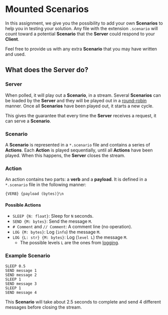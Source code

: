 # Mounted Scenarios

In this assignment, we give you the possibility to add your own **Scenarios** to help
you in testing your solution. Any file with the extension `.scenario` will count toward
a potential **Scenario** that the **Server** could respond to your **Client**.

Feel free to provide us with any extra **Scenario** that you may have written and used.

## What does the Server do?

### Server

When polled, it will play out a **Scenario**, in a stream. Several **Scenarios** can be
loaded by the **Server** and they will be played out in a [round-robin] manner. Once all
**Scenarios** have been played out, it starts a new cycle.

This gives the guarantee that every time the **Server** receives a request, it can serve
a **Scenario**.

### Scenario

A **Scenario** is represented in a `*.scenario` file and contains a series of
**Actions**. Each **Action** is played sequentially, until all **Actions** have been
played. When this happens, the **Server** closes the stream.

### Action

An action contains two parts: a **verb** and a **payload**. It is defined in a
`*.scenario` file in the following manner:

```shell
{VERB} {payload (bytes)}\n
```

#### Possible Actions

- `SLEEP {N: float}`: Sleep for `N` seconds.
- `SEND {M: bytes}`: Send the message `M`.
- `# Comment` and `// Comment`: A comment line (no operation).
- `LOG {M: bytes}`: Log (`info`) the message `M`.
- `LOG {L: str} {M: bytes}`: Log (`level L`) the message `M`.
  - The possible levels `L` are the ones from [logging][logging].

### Example Scenario

```
SLEEP 0.5
SEND message 1
SEND message 2
SLEEP 1
SEND message 3
SLEEP 1
SEND message 4
```

This **Scenario** will take about 2.5 seconds to complete and send 4 different messages
before closing the stream.

[logging]: https://docs.python.org/3.10/library/logging.html#logging-levels
[round-robin]: https://en.wikipedia.org/wiki/Round-robin_item_allocation
